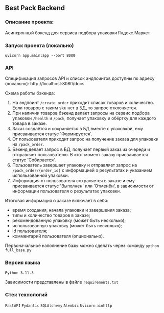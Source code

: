## Best Pack Backend

### Описание проекта:
Асинхронный бэкенд для сервиса подбора упаковки Яндекс.Маркет

### Запуск проекта (локально)
```
uvicorn app.main:app --port 8080
```

### API
Спецификация запросов API и список эндпоинтов доступны по адресу (локально):
http://localhost:8080/docs

Схема работы бэкенда:
1. На эндпоинт `/create_order` приходит список товаров и количество. Если товаров с таким sku нет в БД, то запрос отклоняется.
2. При наличии товаров бэкенд делает запросы на сервис подбора упаковки `/health` и `/pack`, получает упаковку и обёртку для каждого товара в заказе.
3. Заказ создаётся и сохраняется в БД вместе с упаковкой, ему присваивается статус 'Формируется'.
4. От пользователя приходит запрос на получение заказа для упаковки на `/pack_order`.
5. Бэкенд делает запрос в БД, получает первый заказ из очереди и отправляет пользователю. В этот момент заказу присваивается статус 'Собирается'.
6. Пользователь завершает упаковку и отправляет запрос на `/pack_order/{order_id}` с информацией о результатах и указанием использованной упаковки.
7. Информация от пользователя сохраняется в заказе и ему присваивается статус 'Выполнен' или 'Отменён', в зависимости от информации пользователя о результатах упаковки.

Итоговая информация о заказе включает в себя:
- время создания, начала упаковки и завершения заказа;
- типы и количество товаров в заказе;
- рекомендованную упаковку (может быть несколько);
- использованную упаковку (может быть несколько);
- id пользователя;
- комментарий пользователя (опционально).

Первоначальное наполнение базы можно сделать через команду `python full_base.py`

### Версия языка
`Python 3.11.3`

Зависимости представлены в файле `requirements.txt`

### Стек технологий
`FastAPI` `Pydantic` `SQLAlchemy` `Alembic` `Uvicorn` `aiohttp`
